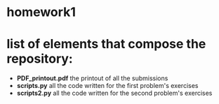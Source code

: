# homework1



# list of elements that compose the repository:

* **PDF_printout.pdf**
the printout of all the submissions
* **scripts.py**
 all the code written for the first problem's exercises 
* **scripts2.py**
all the code written for the second problem's exercises
